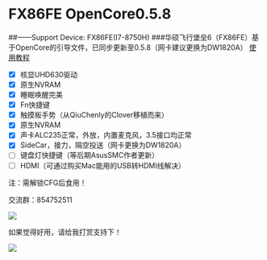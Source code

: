 # FX86FE OpenCore0.5.8
##——Support Device: FX86FE(I7-8750H)
###华硕飞行堡垒6（FX86FE）基于OpenCore的引导文件，已同步更新至0.5.8（网卡建议更换为DW1820A）
[使用教程](https://github.com/EricCui2333/FX86FE-OpenCore-0.5.5/blob/master/零基础教程.PDF)	

- [x] 核显UHD630驱动
- [x] 原生NVRAM
- [x] 睡眠唤醒完美
- [x] Fn快捷键
- [x] 触摸板手势（从QiuChenly的Clover移植而来）
- [x] 原生NVRAM
- [x] 声卡ALC235正常，外放，内置麦克风，3.5接口均正常
- [x] SideCar，接力，隔空投送（网卡更换为DW1820A）
- [ ] 键盘灯快捷键（等后期AsusSMC作者更新）
- [ ] HDMI（可通过购买Mac能用的USB转HDMI线解决）

注：需解锁CFG后食用！

交流群：854752511

![](https://github.com/EricCui2333/FX86FE-OpenCore-0.5.5/blob/master/854752511.jpg)

如果觉得好用，请给我打赏支持下！

![](https://github.com/EricCui2333/FX86FE-OpenCore-0.5.5/blob/master/打赏.jpg)
